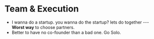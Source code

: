 # Team & Execution

- I wanna do a startup. you wanna do the startup? lets do together --- **Worst way** to choose partners.
- Better to have no co-founder than a bad one. Go Solo.
